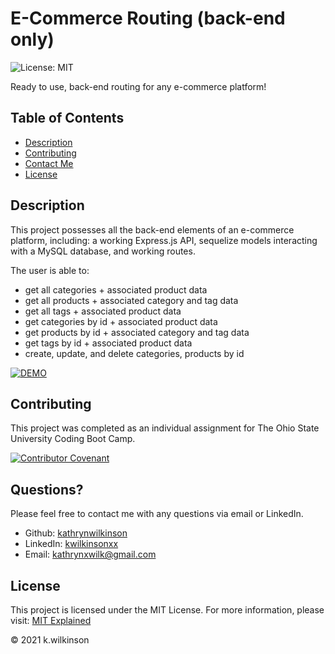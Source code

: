 # E-Commerce Routing (back-end only)

![License: MIT](https://img.shields.io/badge/License-MIT-success.svg)

Ready to use, back-end routing for any e-commerce platform!

## Table of Contents

- [Description](#description)
- [Contributing](#contributing)
- [Contact Me](#questions)
- [License](#license)

## Description

This project possesses all the back-end elements of an e-commerce platform, including: a working Express.js API, sequelize models interacting with a MySQL database, and working routes.

The user is able to:

- get all categories + associated product data
- get all products + associated category and tag data
- get all tags + associated product data
- get categories by id + associated product data
- get products by id + associated category and tag data
- get tags by id + associated product data
- create, update, and delete categories, products by id

[![DEMO](http://img.youtube.com/vi/5YREGp_QQHM/0.jpg)](http://www.youtube.com/watch?v=5YREGp_QQHM "")

## Contributing

This project was completed as an individual assignment for The Ohio State University Coding Boot Camp.

[![Contributor Covenant](https://img.shields.io/badge/Contributor%20Covenant-2.0-4baaaa.svg)](code_of_conduct.md)

## Questions?

Please feel free to contact me with any questions via email or LinkedIn.

- Github: [kathrynwilkinson](https://github.com/kathrynwilkinson)
- LinkedIn: [kwilkinsonxx](https://www.linkedin.com/in/kwilkinsonxx/)
- Email: [kathrynxwilk@gmail.com](kathrynxwilk@gmail.com)

## License

This project is licensed under the MIT License.
For more information, please visit: [MIT Explained](https://choosealicense.com/licenses/mit/)

&copy; 2021 k.wilkinson
